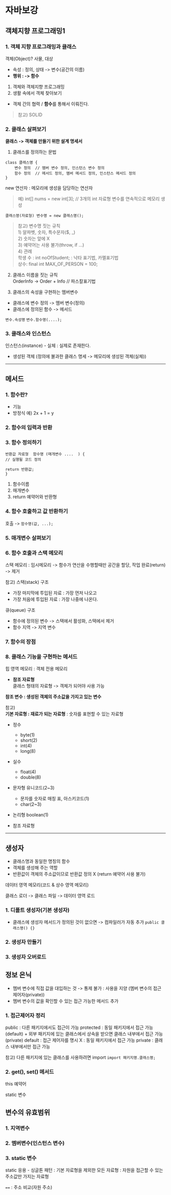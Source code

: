 # 자바보강

## 객체지향 프로그래밍1

### 1. 객체 지향 프로그래밍과 클래스
객체(Object)? 사물, 대상 

- 속성  : 정의, 상태  -> 변수(공간의 이름)
- **행위 :  -> 함수**

1) 객체와 객체지향 프로그래밍
2) 생활 속에서 객체 찾아보기
 - 객체 간의 협력 / **함수**를 통해서 이뤄진다.
	
> 참고) SOLID 
	
### 2. 클래스 살펴보기

**클래스 -> 객체를 만들기 위한 설계 명세서**

1) 클래스를 정의하는 문법

```
class 클래스명 {
	변수 정의  // 멤버 변수 정의, 인스턴스 변수 정의 
	함수 정의  // 메서드 정의, 멤버 메서드 정의, 인스턴스 메서드 정의 
}
```

new 연산자 : 메모리에 생성을 담당하는 연산자
> 예) int[] nums = new int[3]; // 3개의 int 자료형 변수를 연속적으로 메모리 생성


`클래스명(자료형) 변수명 = new 클래스명();` 

>참고) 변수명 짓는 규칙 <br>1) 알파벳, 숫자, 특수문자($, _)<br>2) 숫자는 앞에 X<br>3) 예약어는 사용 불가(throw, if ...)<br>4) 관례 <br>
학생 수  : int noOfStudent;  : 낙타 표기법, 카멜표기법 <br>
상수:  final int MAX_OF_PERSON = 100;

2) 클래스 이름을 짓는 규칙<br>
	OrderInfo -> Order + Info // 파스칼표기법

3) 클래스의 속성을 구현하는 멤버변수
- 클래스에 변수 정의 -> 멤버 변수(정의)
- 클래스에 정의된 함수 -> 메서드

`변수.속성명`
`변수.함수명(....);`

### 3. 클래스와 인스턴스

인스턴스(instance) - 실체 : 실제로 존재한다.
- 생성된 객체 
(정의에 불과한 클래스 명세 -> 메모리에 생성된 객체(실체))

---
## 메서드
### 1. 함수란?
- 기능	
- 방정식 
예) 2x + 1 = y
	
### 2. 함수의 입력과 반환

### 3. 함수 정의하기
	
```
반환값 자료형  함수명 (매개변수 ....  ) {
// 실행될 코드 정의 
		
return 반환값;
}
```

1) 함수이름
2) 매개변수
3) return 예약어와 반환형

### 4. 함수 호출하고 값 반환하기
호출 -> `함수명(값, ...);` 
	
### 5. 매개변수 살펴보기
### 6. 함수 호출과 스택 메모리
스택 메모리 : 임시메모리 
-> 함수가 연산을 수행할때만 공간을 할당, 작업 완료(return) -> 제거
	
참고)
스택(stack) 구조 
- 가장 마지막에 투입된 자료 : 가장 먼저 나오고
- 가장 처음에 투입된 자료 : 가장 나중에 나온다.
			
큐(queue) 구조

-  함수에 정의된 변수 -> 스택에서 활성화, 스택에서 제거 
- 함수 지역 -> 지역 변수 
	
### 7. 함수의 장점
### 8. 클래스 기능을 구현하는 메서드

힙 영역 메모리 : 객체 전용 메모리

- **참조 자료형**<br>
클래스 형태의 자료형 -> 객체가 되어야 사용 가능 
	
**참조 변수 : 생성된 객체의 주소값을 가지고 있는 변수**


참고)<br>
**기본 자료형 : 재료가 되는 자료형**
: 숫자를 표현할 수 있는 자료형
	
- 정수
  - byte(1)
  - short(2)
  - int(4)
  - long(8)
		
- 실수
  - float(4)
  - double(8)
		
- 문자형
  유니코드(2~3)
    - 문자를 숫자로 매칭 표, 아스키코드(1)
    - char(2~3) 
		
- 논리형
boolean(1)

- 참조 자료형 

---
## 생성자
- 클래스명과 동일한 명칭의 함수 
- 객체를 생성해 주는 역할 
- 반환값이 객체의 주소값이므로 반환값 정의 X (return 예약어 사용 불가)

데이터 영역 메모리(코드 & 상수 영역 메모리)

클래스 로더 -> 클래스 파일 -> 데이터 영역 로드 

### 1. 디폴트 생성자(기본 생성자)
- 클래스에 생성자 메서드가 정의된 것이 없으면 -> 컴파일러가 자동 추가
`public 클래스명() {}`		
		
### 2. 생성자 만들기
### 3. 생성자 오버로드
	
## 정보 은닉
- 멤버 변수에 직접 값을 대입하는 것 -> 통제 불가 : 사용을 지양 (멤버 변수의 접근 제어자(private))
- 멤버 변수의 값을 확인할 수 있는 접근 가능한 메서드 추가

### 1. 접근제어자 정리
public : 다른 패키지에서도 접근이 가능 
protected : 동일 패키지에서 접근 가능(default) + 외부 패키지에 있는 클래스에서 상속을 받으면 클래스 내부에서 접근 가능(private)
default : 접근 제어자를 명시 X  : 동일 패키지에서 접근 가능
private : 클래스 내부에서만 접근 가능

참고)
다른 패키지에 있는 클래스를 사용하려면 import
`import 패키지명.클래스명;`
		
### 2. get(), set() 메서드

this 예약어		 

static 변수

## 변수의 유효범위
### 1. 지역변수 
### 2. 멤버변수(인스턴스 변수)
### 3. static 변수 
static 응용 - 싱글톤 패턴
: 기본 자료형을 제외한 모든 자료형
: 자원을 접근할 수 있는 주소값만 가지는 자료형
		
`==` : 주소 비교(자원 주소)
